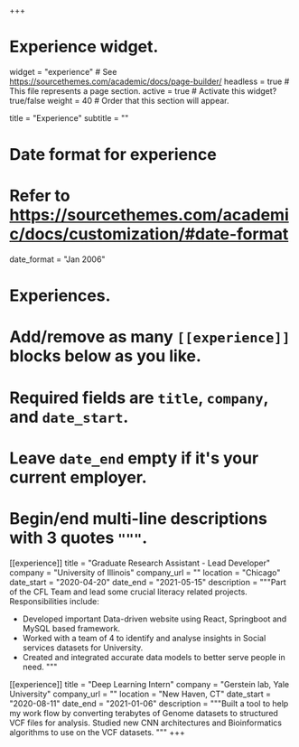 +++
# Experience widget.
widget = "experience"  # See https://sourcethemes.com/academic/docs/page-builder/
headless = true  # This file represents a page section.
active = true  # Activate this widget? true/false
weight = 40  # Order that this section will appear.

title = "Experience"
subtitle = ""

# Date format for experience
#   Refer to https://sourcethemes.com/academic/docs/customization/#date-format
date_format = "Jan 2006"

# Experiences.
#   Add/remove as many `[[experience]]` blocks below as you like.
#   Required fields are `title`, `company`, and `date_start`.
#   Leave `date_end` empty if it's your current employer.
#   Begin/end multi-line descriptions with 3 quotes `"""`.
[[experience]]
  title = "Graduate Research Assistant - Lead Developer"
  company = "University of Illinois"
  company_url = ""
  location = "Chicago"
  date_start = "2020-04-20"
  date_end = "2021-05-15"
  description = """Part of the CFL Team and lead some crucial literacy related projects.
  Responsibilities include:
  
  * Developed important Data-driven website using React, Springboot and MySQL based framework.
  * Worked with a team of 4 to identify and analyse insights in Social services datasets for University.
  * Created and integrated accurate data models to better serve people in need.
  """

[[experience]]
  title = "Deep Learning Intern"
  company = "Gerstein lab, Yale University"
  company_url = ""
  location = "New Haven, CT"
  date_start = "2020-08-11"
  date_end = "2021-01-06"
  description = """Built a tool to help my work flow by converting terabytes of Genome datasets to structured VCF files for analysis. Studied new CNN architectures and Bioinformatics algorithms to use on the VCF datasets.
  """
+++
